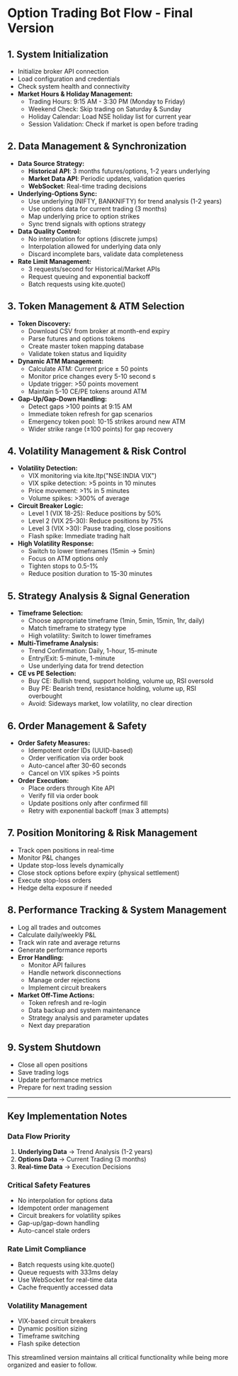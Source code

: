 # Option Trading Bot Flow - Final Version

## 1. System Initialization

- Initialize broker API connection
- Load configuration and credentials
- Check system health and connectivity
- **Market Hours & Holiday Management:**
  - Trading Hours: 9:15 AM - 3:30 PM (Monday to Friday)
  - Weekend Check: Skip trading on Saturday & Sunday
  - Holiday Calendar: Load NSE holiday list for current year
  - Session Validation: Check if market is open before trading

## 2. Data Management & Synchronization

- **Data Source Strategy:**
  - **Historical API**: 3 months futures/options, 1-2 years underlying
  - **Market Data API**: Periodic updates, validation queries
  - **WebSocket**: Real-time trading decisions
- **Underlying-Options Sync:**
  - Use underlying (NIFTY, BANKNIFTY) for trend analysis (1-2 years)
  - Use options data for current trading (3 months)
  - Map underlying price to option strikes
  - Sync trend signals with options strategy
- **Data Quality Control:**
  - No interpolation for options (discrete jumps)
  - Interpolation allowed for underlying data only
  - Discard incomplete bars, validate data completeness
- **Rate Limit Management:**
  - 3 requests/second for Historical/Market APIs
  - Request queuing and exponential backoff
  - Batch requests using kite.quote()

## 3. Token Management & ATM Selection

- **Token Discovery:**
  - Download CSV from broker at month-end expiry
  - Parse futures and options tokens
  - Create master token mapping database
  - Validate token status and liquidity
- **Dynamic ATM Management:**
  - Calculate ATM: Current price ± 50 points
  - Monitor price changes every 5-10 second
    s
  - Update trigger: >50 points movement
  - Maintain 5-10 CE/PE tokens around ATM
- **Gap-Up/Gap-Down Handling:**
  - Detect gaps >100 points at 9:15 AM
  - Immediate token refresh for gap scenarios
  - Emergency token pool: 10-15 strikes around new ATM
  - Wider strike range (±100 points) for gap recovery

## 4. Volatility Management & Risk Control

- **Volatility Detection:**
  - VIX monitoring via kite.ltp("NSE:INDIA VIX")
  - VIX spike detection: >5 points in 10 minutes
  - Price movement: >1% in 5 minutes
  - Volume spikes: >300% of average
- **Circuit Breaker Logic:**
  - Level 1 (VIX 18-25): Reduce positions by 50%
  - Level 2 (VIX 25-30): Reduce positions by 75%
  - Level 3 (VIX >30): Pause trading, close positions
  - Flash spike: Immediate trading halt
- **High Volatility Response:**
  - Switch to lower timeframes (15min → 5min)
  - Focus on ATM options only
  - Tighten stops to 0.5-1%
  - Reduce position duration to 15-30 minutes

## 5. Strategy Analysis & Signal Generation

- **Timeframe Selection:**
  - Choose appropriate timeframe (1min, 5min, 15min, 1hr, daily)
  - Match timeframe to strategy type
  - High volatility: Switch to lower timeframes
- **Multi-Timeframe Analysis:**
  - Trend Confirmation: Daily, 1-hour, 15-minute
  - Entry/Exit: 5-minute, 1-minute
  - Use underlying data for trend detection
- **CE vs PE Selection:**
  - Buy CE: Bullish trend, support holding, volume up, RSI oversold
  - Buy PE: Bearish trend, resistance holding, volume up, RSI overbought
  - Avoid: Sideways market, low volatility, no clear direction

## 6. Order Management & Safety

- **Order Safety Measures:**
  - Idempotent order IDs (UUID-based)
  - Order verification via order book
  - Auto-cancel after 30-60 seconds
  - Cancel on VIX spikes >5 points
- **Order Execution:**
  - Place orders through Kite API
  - Verify fill via order book
  - Update positions only after confirmed fill
  - Retry with exponential backoff (max 3 attempts)

## 7. Position Monitoring & Risk Management

- Track open positions in real-time
- Monitor P&L changes
- Update stop-loss levels dynamically
- Close stock options before expiry (physical settlement)
- Execute stop-loss orders
- Hedge delta exposure if needed

## 8. Performance Tracking & System Management

- Log all trades and outcomes
- Calculate daily/weekly P&L
- Track win rate and average returns
- Generate performance reports
- **Error Handling:**
  - Monitor API failures
  - Handle network disconnections
  - Manage order rejections
  - Implement circuit breakers
- **Market Off-Time Actions:**
  - Token refresh and re-login
  - Data backup and system maintenance
  - Strategy analysis and parameter updates
  - Next day preparation

## 9. System Shutdown

- Close all open positions
- Save trading logs
- Update performance metrics
- Prepare for next trading session

---

## Key Implementation Notes

### Data Flow Priority

1. **Underlying Data** → Trend Analysis (1-2 years)
2. **Options Data** → Current Trading (3 months)
3. **Real-time Data** → Execution Decisions

### Critical Safety Features

- No interpolation for options data
- Idempotent order management
- Circuit breakers for volatility spikes
- Gap-up/gap-down handling
- Auto-cancel stale orders

### Rate Limit Compliance

- Batch requests using kite.quote()
- Queue requests with 333ms delay
- Use WebSocket for real-time data
- Cache frequently accessed data

### Volatility Management

- VIX-based circuit breakers
- Dynamic position sizing
- Timeframe switching
- Flash spike detection

This streamlined version maintains all critical functionality while being more organized and easier to follow.
